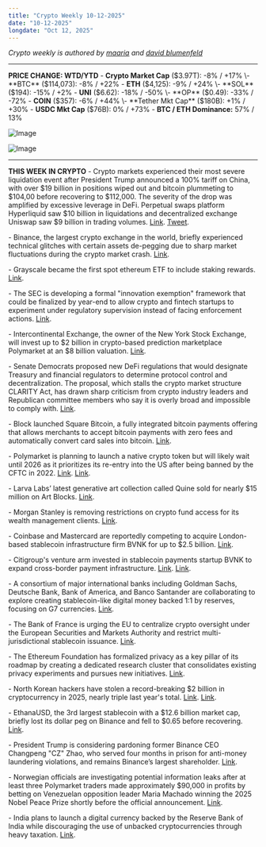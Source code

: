 ```yaml
---
title: "Crypto Weekly 10-12-2025"
date: "10-12-2025"
longdate: "Oct 12, 2025"
---
```


*Crypto weekly is authored by [maaria](https://x.com/maariabajwa) and [david blumenfeld](https://x.com/serdave_eth)*

---
**PRICE CHANGE: WTD/YTD**
\- **Crypto Market Cap** ($3.97T): -8% / +17%
\- **BTC** ($114,073): -8% / +22%
\- **ETH** ($4,125): -9% / +24%
\- **SOL** ($194): -15% / +2%
\- **UNI** ($6.62): -18% / -50%
\- **OP** ($0.49): -33% / -72%
\- **COIN** ($357): -6% / +44%
\- **Tether Mkt Cap** ($180B): +1% / +30%
\- **USDC Mkt Cap** ($76B): 0% / +73%
\- **BTC / ETH Dominance:** 57% / 13%

![Image](/images/10-12-2025-1.png)

![Image](/images/10-12-2025-2.png)

---
**THIS WEEK IN CRYPTO**
\- Crypto markets experienced their most severe liquidation event after President Trump announced a 100% tariff on China, with over $19 billion in positions wiped out and bitcoin plummeting to $104,00 before recovering to $112,000. The severity of the drop was amplified by excessive leverage in DeFi. Perpetual swaps platform Hyperliquid saw $10 billion in liquidations and decentralized exchange Uniswap saw $9 billion in trading volumes. [Link](https://blockworks.co/news/crypto-liquidations-drive-historic-market-turbulence). [Tweet](https://x.com/haydenzadams/status/1976857266214388015). 

 \- Binance, the largest crypto exchange in the world, briefly experienced technical glitches with certain assets de-pegging due to sharp market fluctuations during the crypto market crash. [Link](https://www.bloomberg.com/news/articles/2025-10-12/binance-says-modules-experienced-glitches-in-crypto-selloff). 

  \- Grayscale became the first spot ethereum ETF to include staking rewards. [Link](https://unchainedcrypto.com/grayscale-enables-staking-in-spot-ether-etfs/). 

  \- The SEC is developing a formal "innovation exemption" framework that could be finalized by year-end to allow crypto and fintech startups to experiment under regulatory supervision instead of facing enforcement actions. [Link](https://decrypt.co/343353/sec-formalize-crypto-innovation-exemptions). 

\- Intercontinental Exchange, the owner of the New York Stock Exchange, will invest up to $2 billion in crypto-based prediction marketplace Polymarket at an $8 billion valuation. [Link](https://www.wsj.com/business/deals/nyse-owner-near-deal-for-2-billion-stake-in-polymarket-1e02c88e). 

\- Senate Democrats proposed new DeFi regulations that would designate Treasury and financial regulators to determine protocol control and decentralization. The proposal, which stalls the crypto market structure CLARITY Act, has drawn sharp criticism from crypto industry leaders and Republican committee members who say it is overly broad and impossible to comply with. [Link](https://www.theblock.co/post/374095/senate-democrats-defi-legislative-proposal-draws-fire-from-committee-republicans-crypto-advocates). 

\- Block launched Square Bitcoin, a fully integrated bitcoin payments offering that allows merchants to accept bitcoin payments with zero fees and automatically convert card sales into bitcoin. [Link](https://news.bitcoin.com/square-bitcoin-debuts-as-blocks-first-fully-integrated-bitcoin-payments-and-wallet-solution/). 

\- Polymarket is planning to launch a native crypto token but will likely wait until 2026 as it prioritizes its re-entry into the US after being banned by the CFTC in 2022. [Link](https://decrypt.co/343857/polymarket-launching-poly-token-but-not-2025). [Link](https://unchainedcrypto.com/polymarket-founder-teases-poly-token-in-x-post/). 

\- Larva Labs’ latest generative art collection called Quine sold for nearly $15 million on Art Blocks. [Link](https://thedefiant.io/news/nfts-and-web3/larva-labs-art-blocks-auction-surpasses-usd30-000). 

 \- Morgan Stanley is removing restrictions on crypto fund access for its wealth management clients. [Link](https://www.cnbc.com/2025/10/10/morgan-stanley-drops-crypto-fund-restrictions-for-wealth-clients.html). 

  \- Coinbase and Mastercard are reportedly competing to acquire London-based stablecoin infrastructure firm BVNK for up to $2.5 billion. [Link](https://decrypt.co/343751/coinbase-mastercard-multi-billion-dollar-deals-stablecoin-bvnk). 

  \- Citigroup's venture arm invested in stablecoin payments startup BVNK to expand cross-border payment infrastructure. [Link](https://blockworks.co/news/citi-invests-in-stablecoin-startup-bvnk-as-banks-deepen-crypto-ties). [Link](https://www.bloomberg.com/news/articles/2025-10-10/citigroup-to-join-banking-coalition-developing-a-euro-stablecoin). 

  \- A consortium of major international banks including Goldman Sachs, Deutsche Bank, Bank of America, and Banco Santander are collaborating to explore creating stablecoin-like digital money backed 1:1 by reserves, focusing on G7 currencies. [Link](https://www.bloomberg.com/news/articles/2025-10-10/goldman-santander-among-banks-exploring-blockchain-based-money?srnd=phx-crypto). 

  \- The Bank of France is urging the EU to centralize crypto oversight under the European Securities and Markets Authority and restrict multi-jurisdictional stablecoin issuance. [Link](https://www.bloomberg.com/news/articles/2025-10-09/bank-of-france-urges-direct-european-oversight-of-crypto-firms). 

\- The Ethereum Foundation has formalized privacy as a key pillar of its roadmap by creating a dedicated research cluster that consolidates existing privacy experiments and pursues new initiatives. [Link](https://www.coindesk.com/tech/2025/10/09/ethereum-foundation-expands-privacy-push-with-dedicated-research-cluster). 

 \- North Korean hackers have stolen a record-breaking $2 billion in cryptocurrency in 2025, nearly triple last year's total. [Link](https://www.coindesk.com/business/2025/10/06/north-korean-hackers-have-stolen-over-usd2-billion-in-2025-elliptic). [Link](https://techcrunch.com/2025/10/07/north-korean-hackers-stole-over-2-billion-in-crypto-so-far-in-2025-researchers-say/). 

  \- EthanaUSD, the 3rd largest stablecoin with a $12.6 billion market cap, briefly lost its dollar peg on Binance and fell to $0.65 before recovering. [Link](https://www.bloomberg.com/news/articles/2025-10-11/third-largest-stablecoin-briefly-loses-dollar-peg-in-crypto-rout). 

  \- President Trump is considering pardoning former Binance CEO Changpeng "CZ" Zhao, who served four months in prison for anti-money laundering violations, and remains Binance’s largest shareholder. [Link](https://www.theblock.co/post/374241/trump-mulls-pardon-binance-changpeng-zhao-concerns-over-optics-report). 

  \- Norwegian officials are investigating potential information leaks after at least three Polymarket traders made approximately $90,000 in profits by betting on Venezuelan opposition leader Maria Machado winning the 2025 Nobel Peace Prize shortly before the official announcement. [Link](https://www.theblock.co/post/374199/officials-probe-polymarket-over-suspicious-trades-predicting-nobel-peace-prize-winner-reports).

  \- India plans to launch a digital currency backed by the Reserve Bank of India while discouraging the use of unbacked cryptocurrencies through heavy taxation. [Link](https://www.aninews.in/news/national/general-news/india-to-launch-digital-currency-says-piyush-goyal-discourages-cryptocurrency-not-backed-by-assets20251007012654/).